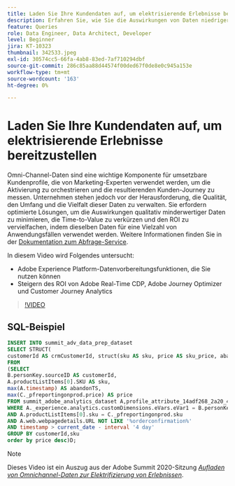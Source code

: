 ```yaml
---
title: Laden Sie Ihre Kundendaten auf, um elektrisierende Erlebnisse bereitzustellen
description: Erfahren Sie, wie Sie die Auswirkungen von Daten niedriger Qualität mindern, die Time-to-Value verkürzen und den ROI multiplizieren können, indem Sie dieselben Daten für eine Vielzahl von Anwendungsfällen verwenden.
feature: Queries
role: Data Engineer, Data Architect, Developer
level: Beginner
jira: KT-10323
thumbnail: 342533.jpeg
exl-id: 30574cc5-66fa-4ab8-83ed-7af710294dbf
source-git-commit: 286c85aa88d44574f00ded67f0de8e0c945a153e
workflow-type: tm+mt
source-wordcount: '163'
ht-degree: 0%

---
```


# Laden Sie Ihre Kundendaten auf, um elektrisierende Erlebnisse bereitzustellen

Omni-Channel-Daten sind eine wichtige Komponente für umsetzbare Kundenprofile, die von Marketing-Experten verwendet werden, um die Aktivierung zu orchestrieren und die resultierenden Kunden-Journey zu messen. Unternehmen stehen jedoch vor der Herausforderung, die Qualität, den Umfang und die Vielfalt dieser Daten zu verwalten. Sie erfordern optimierte Lösungen, um die Auswirkungen qualitativ minderwertiger Daten zu minimieren, die Time-to-Value zu verkürzen und den ROI zu vervielfachen, indem dieselben Daten für eine Vielzahl von Anwendungsfällen verwendet werden.
Weitere Informationen finden Sie in der [Dokumentation zum Abfrage-Service](https://experienceleague.adobe.com/docs/experience-platform/query/home.html?lang=de).

In diesem Video wird Folgendes untersucht:

* Adobe Experience Platform-Datenvorbereitungsfunktionen, die Sie nutzen können
* Steigern des ROI von Adobe Real-Time CDP, Adobe Journey Optimizer und Customer Journey Analytics

>[!VIDEO](https://video.tv.adobe.com/v/342533?learn=on&enablevpops)

## SQL-Beispiel

```sql
INSERT INTO summit_adv_data_prep_dataset
SELECT STRUCT(
customerId AS crmCustomerId, struct(sku AS sku, price AS sku_price, abandonTS AS abandonTS) AS abandonBrowse) AS _pfreportingonprod
FROM
(SELECT
B.personKey.sourceID AS customerId,
A.productListItems[0].SKU AS sku,
max(A.timestamp) AS abandonTS,
max(C._pfreportingonprod.price) AS price
FROM summit_adobe_analytics_dataset A,profile_attribute_14adf268_2a20_4dee_bee6_a6b0e34616a9 B,summit_product_dataset C
WHERE A._experience.analytics.customDimensions.eVars.eVar1 = B.personKey.sourceID
AND A.productListItems[0].sku = C._pfreportingonprod.sku
AND A.web.webpagedetails.URL NOT LIKE '%orderconfirmation%'
AND timestamp > current_date - interval '4 day'
GROUP BY customerId,sku
order by price desc)D;
```

>[!NOTE]
>
>Dieses Video ist ein Auszug aus der Adobe Summit 2020-Sitzung *[Aufladen von Omnichannel-Daten zur Elektrifizierung von Erlebnissen](https://business.adobe.com/summit/2022/sessions/recharging-omnichannel-data-for-electrifying-exper-s409.html)*.
